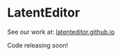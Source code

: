 # LatentEditor

See our work at: [latenteditor.github.io](https://latenteditor.github.io/)

Code releasing soon!
